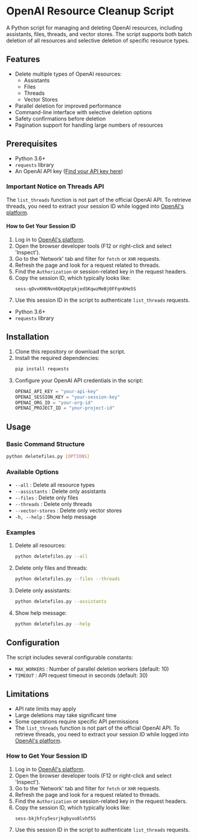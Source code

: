 # OpenAI Resource Cleanup Script

A Python script for managing and deleting OpenAI resources, including assistants, files, threads, and vector stores. The script supports both batch deletion of all resources and selective deletion of specific resource types.

## Features

- Delete multiple types of OpenAI resources:
  - Assistants
  - Files
  - Threads
  - Vector Stores
- Parallel deletion for improved performance
- Command-line interface with selective deletion options
- Safety confirmations before deletion
- Pagination support for handling large numbers of resources

## Prerequisites

- Python 3.6+
- `requests` library
- An OpenAI API key ([Find your API key here](https://help.openai.com/en/articles/4936850-where-do-i-find-my-openai-api-key))

### Important Notice on Threads API

The `list_threads` function is not part of the official OpenAI API. To retrieve threads, you need to extract your session ID while logged into [OpenAI's platform](https://platform.openai.com/threads).

#### How to Get Your Session ID

1. Log in to [OpenAI's platform](https://platform.openai.com/threads).
2. Open the browser developer tools (F12 or right-click and select 'Inspect').
3. Go to the 'Network' tab and filter for `fetch` or `XHR` requests.
4. Refresh the page and look for a request related to threads.
5. Find the `Authorization` or session-related key in the request headers.
6. Copy the session ID, which typically looks like:
   ```
   sess-qOvvKH6Nvn6QKpqtpkjedSKqwzMeBj0FFqnKHe5S
   ```
7. Use this session ID in the script to authenticate `list_threads` requests.

- Python 3.6+
- `requests` library

## Installation

1. Clone this repository or download the script.
2. Install the required dependencies:
   ```bash
   pip install requests
   ```
3. Configure your OpenAI API credentials in the script:
   ```python
   OPENAI_API_KEY = "your-api-key"
   OPENAI_SESSION_KEY = "your-session-key"
   OPENAI_ORG_ID = "your-org-id"
   OPENAI_PROJECT_ID = "your-project-id"
   ```

## Usage

### Basic Command Structure

```bash
python deletefiles.py [OPTIONS]
```

### Available Options

- `--all` : Delete all resource types
- `--assistants` : Delete only assistants
- `--files` : Delete only files
- `--threads` : Delete only threads
- `--vector-stores` : Delete only vector stores
- `-h, --help` : Show help message

### Examples

1. Delete all resources:
   ```bash
   python deletefiles.py --all
   ```

2. Delete only files and threads:
   ```bash
   python deletefiles.py --files --threads
   ```

3. Delete only assistants:
   ```bash
   python deletefiles.py --assistants
   ```

4. Show help message:
   ```bash
   python deletefiles.py --help
   ```


## Configuration

The script includes several configurable constants:

- `MAX_WORKERS` : Number of parallel deletion workers (default: 10)
- `TIMEOUT` : API request timeout in seconds (default: 30)


## Limitations

- API rate limits may apply
- Large deletions may take significant time
- Some operations require specific API permissions
- The `list_threads` function is not part of the official OpenAI API. To retrieve threads, you need to extract your session ID while logged into [OpenAI's platform](https://platform.openai.com/threads).

### How to Get Your Session ID

1. Log in to [OpenAI's platform](https://platform.openai.com/threads).
2. Open the browser developer tools (F12 or right-click and select 'Inspect').
3. Go to the 'Network' tab and filter for `fetch` or `XHR` requests.
4. Refresh the page and look for a request related to threads.
5. Find the `Authorization` or session-related key in the request headers.
6. Copy the session ID, which typically looks like:
   ```
   sess-bkjhfcy5esrjkgbyvo8lvhf5S
   ```
7. Use this session ID in the script to authenticate `list_threads` requests.
